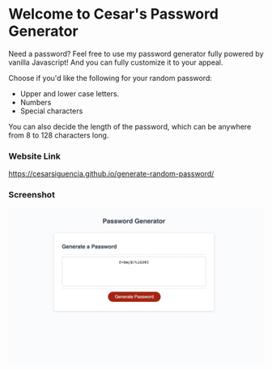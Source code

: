 # Welcome to Cesar's Password Generator 

Need a password? Feel free to use my password generator fully powered by vanilla Javascript! And you can fully customize it to your appeal.

Choose if you'd like the following for your random password:

- Upper and lower case letters.
- Numbers
- Special characters

You can also decide the length of the password, which can be anywhere from 8 to 128 characters long. 

### Website Link
https://cesarsiguencia.github.io/generate-random-password/

### Screenshot
![Screenshot 1](screenshot/password-generator-screenshot.jpeg)
